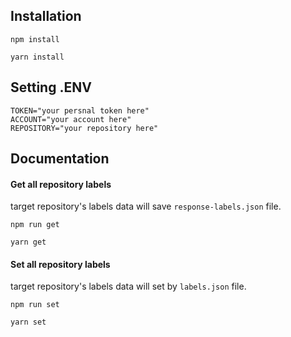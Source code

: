 ## Installation

```shell
npm install

yarn install
```

## Setting .ENV
```dotenv
TOKEN="your persnal token here"
ACCOUNT="your account here"
REPOSITORY="your repository here"
```


## Documentation

#### Get all repository labels
target repository's labels data will save `response-labels.json` file. 
```shell
npm run get

yarn get
```

#### Set all repository labels
target repository's labels data will set by `labels.json` file.
```shell
npm run set

yarn set
```